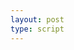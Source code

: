 ```yaml
---
layout: post
type: script
---
```

<section>
<iiif-storyboard annotationlist='https://s3.amazonaws.com/apps.harvardartmuseums.org/iiif/annotations/shotoku-lotus-sutra-annotations.json' manifesturl='https://s3.amazonaws.com/apps.harvardartmuseums.org/iiif/manifests/annotated-sutra.json' styling='overlaycolor: mediumvioletred;activecolor: mediumvioletred;toggleoverlay: true;textposition: right;panorzoom:pan;'></iiif-storyboard>
</section>

<style>
	#shotoku-lotus-sutra-annotations_annotation {
		width: 10%;
		margin: 0px 5px 0px!important;
	}
</style>